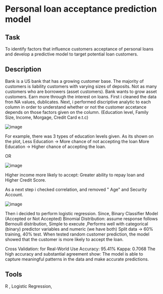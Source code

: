# Personal loan acceptance prediction model 

## Task
To identify factors that influence customers acceptance of personal loans and develop a predictive model to target potential loan customers.

## Description
Bank is a US bank that has a growing customer base. The majority of customers is liability customers with varying sizes of deposits. 
Not as many customers who are borrowers (asset customers). Bank wants to grow asset customers. Earn more through the interest on loans. 
First i cleaned the data fron NA values, dublicates. Next, i performed discriptive analytic to each column in order to understand whether or not the customer accetance depends on those factors given on the column. (Education level, Family Size, Income, Morgage, Credit Card e.t.c) 

![image](https://github.com/asselkassenova/data_analyst_portfolio/assets/130527153/4d5fdf3a-9f3b-422b-8490-0e6304d34826)

For example, there was 3 types of education levels given. As its shown on the plot, Less Education → More chance of not accepting the loan 
More Education → Higher chance of accepting the loan.

OR 

![image](https://github.com/asselkassenova/data_analyst_portfolio/assets/130527153/9f337f6b-a65b-49fb-ac29-725c00592419)

Higher income more likely to accept: Greater ability to repay loan and Higher Credit Score.

As a next step i checked correlation, and removed " Age" and Security Account. 

![image](https://github.com/asselkassenova/data_analyst_portfolio/assets/130527153/202473ca-b323-4b5a-8c37-f2ce9bae9ba3)

Then i decided to perform logistic regression. Since, Binary Classifier Model (Accepted or Not Accepted)
Binomial Distribution: assume response follows Bernoulli distribution, Simple to execute ,Performs well with categorical (binary) predictor variables and numeric (we have both) Split data → 60% training, 40% test. When tested random customer prediction, the model showed that the customer is more likely to accept the loan. 

Cross Validation: for Real-World Use 
Accuracy: 95.41% 
Kappa: 0.7068
The high accuracy and substantial agreement show:
The model is able to capture meaningful patterns in the data and make accurate predictions.

## Tools
R , Logistic Regression, 
